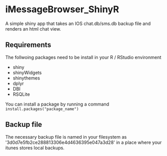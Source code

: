 # iMessageBrowser_ShinyR
A simple shiny app that takes an IOS chat.db/sms.db backup file and renders an html chat view.

## Requirements
The follwoing packages need to be install in your R / RStudio environment

- shiny
- shinyWidgets
- shinythemes
- dplyr
- DBI
- RSQLite

You can install a package by running a command
`install.packages("package_name")`

## Backup file
The necessary backup file is named in your filesystem as '3d0d7e5fb2ce288813306e4d4636395e047a3d28' in a place where your itunes stores local backups. 
